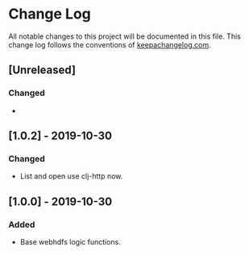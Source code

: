 # Change Log
All notable changes to this project will be documented in this file. This change log follows the conventions of [keepachangelog.com](http://keepachangelog.com/).

## [Unreleased]
### Changed
- 

## [1.0.2] - 2019-10-30
### Changed
- List and open use clj-http now.

## [1.0.0] - 2019-10-30
### Added
- Base webhdfs logic functions.
